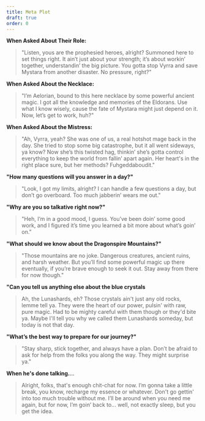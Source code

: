 ```yaml
---
title: Meta Plot
draft: true
order: 0
---
```

**When Asked About Their Role:**
> "Listen, yous are the prophesied heroes, alright? Summoned here to set things right. It ain’t just about your strength; it’s about workin’ together, understandin’ the big picture. You gotta stop Vyrra and save Mystara from another disaster. No pressure, right?"

**When Asked About the Necklace:**
> "I’m Aelorian, bound to this here necklace by some powerful ancient magic. I got all the knowledge and memories of the Eldorans. Use what I know wisely, cause the fate of Mystara might just depend on it. Now, let’s get to work, huh?"

**When Asked About the Mistress:**
> "Ah, Vyrra, yeah? She was one of us, a real hotshot mage back in the day. She tried to stop some big catastrophe, but it all went sideways, ya know? Now she’s this twisted hag, thinkin’ she’s gotta control everything to keep the world from fallin’ apart again. Her heart's in the right place sure, but her methods? Fuhgeddaboudit."

**"How many questions will you answer in a day?"**
>  "Look, I got my limits, alright? I can handle a few questions a day, but don’t go overboard. Too much jabberin’ wears me out."

**"Why are you so talkative right now?"**
>  "Heh, I’m in a good mood, I guess. You’ve been doin’ some good work, and I figured it’s time you learned a bit more about what’s goin’ on."

**"What should we know about the Dragonspire Mountains?"**
> "Those mountains are no joke. Dangerous creatures, ancient ruins, and harsh weather. But you’ll find some powerful magic up there eventually, if you’re brave enough to seek it out. Stay away from there for now though."

**"Can you tell us anything else about the blue crystals**
> Ah, the Lunashards, eh? Those crystals ain't just any old rocks, lemme tell ya. They were the heart of our power, pulsin' with raw, pure magic. Had to be mighty careful with them though or they'd bite ya. Maybe I'll tell you why we called them Lunashards someday, but today is not that day. 

**"What’s the best way to prepare for our journey?"**
> "Stay sharp, stick together, and always have a plan. Don’t be afraid to ask for help from the folks you along the way. They might surprise ya."

 **When he's done talking.**...
> Alright, folks, that's enough chit-chat for now. I’m gonna take a little break, you know, recharge my essence or whatever. Don't go gettin' into too much trouble without me. I’ll be around when you need me again, but for now, I’m goin’ back to... well, not exactly sleep, but you get the idea.